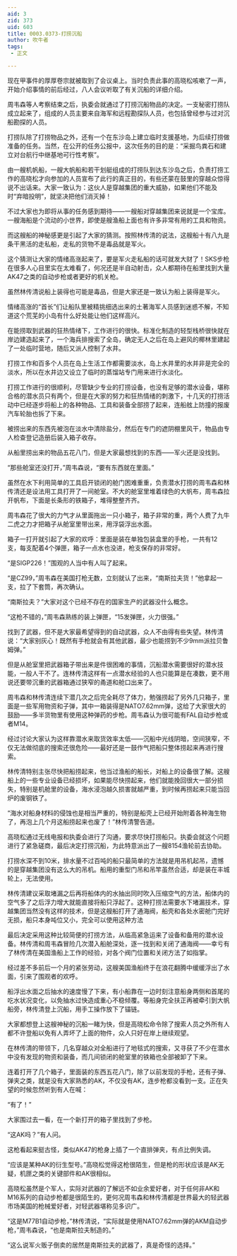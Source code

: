 ```yaml
---
aid: 3
zid: 373
uid: 603
title: 0003.0373-打捞沉船
author: 吹牛者
tags: 
 - 正文

---
```




  现在甲事件的厚厚卷宗就被取到了会议桌上。当时负责此事的高晓松咳嗽了一声，开始介绍事情的前后经过，八人会议听取了有关沉船的详细介绍。

  周韦森等人考察结束之后，执委会就通过了打捞沉船物品的决定。一支秘密打捞队成立起来了，组成的人员主要来自海军和远程勘探队人员，也包括曾经参与过对沉船勘探的人员。

  打捞队除了打捞物品之外，还有一个在东沙岛上建立临时支援基地，为后续打捞做准备的任务。当然，在公开的任务公报中，这次任务的目的是：“采掘鸟粪石和建立对台航行中继基地可行性考察”。

  由一艘机帆船，一艘大帆船和若干划艇组成的打捞队到达东沙岛之后，负责打捞工作的高晓松才向参加的人员宣布了此行的真正目的，有些还蒙在鼓里的穿越众惊得说不出话来。大家一致认为：这伙人是穿越集团的重大威胁，如果他们不能及时“弃暗投明”，就坚决把他们消灭掉！

  不过大家也为即将从事的任务感到期待——一艘船对穿越集团来说就是一个宝库。一艘海船是个流动的小世界，即使是艘渔船上面也有许多非常有用的工具和物资。

  而这艘船的神秘感更是引起了大家的猜测。按照林传清的说法，这艘船十有八九是条干黑活的走私船，走私的货物不是毒品就是军火。

  这个猜测让大家的情绪高涨起来了，要是军火走私船的话可就发大财了！SKS步枪在很多人心目里实在太难看了，何况还是半自动射击，众人都期待在船里找到大量AK47之类的自动步枪或者更好的机关枪。

  虽然林传清说船上装得也可能是毒品，但是大家还是一致认为船上装得是军火。

  情绪高涨的“首长”们让船队里被精挑细选出来的土著海军人员感到迷惑不解，不知道这个荒芜的小岛有什么好处能让他们这样高兴。

  在能捞取到武器的狂热情绪下，工作进行的很快。标准化制造的轻型栈桥很快就在岸边建造起来了，一个海兵排搜索了全岛，确定无人之后在岛上避风的椰林里建起了一处临时营地，随后又派人控制了水井。

  打捞工作和百多个人员在岛上生活工作都需要淡水，岛上水井里的水并非是完全的淡水，所以在水井边又设立了临时的蒸馏站专门用来进行水淡化。

  打捞工作进行的很顺利，尽管缺少专业的打捞设备，也没有足够的潜水设备，堪称合格的潜水员只有两个，但是在大家的努力和狂热情绪的刺激下，十几天的打捞活动中已经逐步将船上的各种物品、工具和装备全部捞了起来，连船舷上防撞的报废汽车轮胎也拆了下来。

  被捞出来的东西先被泡在淡水中清除盐分，然后在专门的遮阴棚里风干，物品由专人检查登记造册后装入箱子收存。

  从船里捞出来的物品五花八门，但是大家最想找到的东西——军火还是没找到。

  “那些舱室还没打开，”周韦森说，“要有东西就在里面。”

  虽然在水下利用简单的工具启开锁闭的舱门困难重重，负责潜水打捞的周韦森和林传清还是设法用工具打开了一间舱室。不大的舱室里堆着绿色的大帆布，周韦森拉开帆布，下面是长条形的铁箱子，堆得整整齐齐。

  周韦森花了很大的力气才从里面拖出一只小箱子，箱子非常的重，两个人费了九牛二虎之力才把箱子从舱室里带出来，用浮袋浮出水面。

  箱子一打开就引起了大家的欢呼：里面是装在单独包装盒里的手枪，一共有12支，每支配着4个弹匣，箱子一点水也没进，枪支保存的非常好。

  “是SIGP226！”围观的人当中有人叫了起来。

  “是CZ99，”周韦森在美国打枪无数，立刻就认了出来，“南斯拉夫货！”他拿起一支，拉了下套筒，再次确认。

  “南斯拉夫？”大家对这个已经不存在的国家生产的武器没什么概念。

  “这枪不错的，”周韦森熟练的装上弹匣，“15发弹匣，火力很强。”

  找到了武器，但不是大家最希望得到的自动武器，众人不由得有些失望。林传清说：“大家别灰心！既然有手枪就会有其他武器，最少也能捞到不少9mm派拉贝鲁姆弹。”

  但是从舱室里把武器箱子带出来是件很困难的事情，沉船潜水需要很好的潜水技能，一般人干不了。连林传清这样有一点潜水经验的人也只能算是在凑数，更不用说还要带沉重的武器箱通过狭窄的甬道和舱口出来了。

  周韦森和林传清连续下潜几次之后完全耗尽了体力，勉强捞起了另外几只箱子，里面是一些军用物资和子弹，其中一箱装得是NATO7.62mm弹，这给了大家很大的鼓励——多半货物里有使用这种弹药的步枪。周韦森认为很可能有FAL自动步枪或者M14。

  经过讨论大家认为这样靠潜水来取货效率太低——沉船中光线阴暗，空间狭窄，不仅无法做彻底的搜索还很危险——最好还是一鼓作气把船只整体捞起来再进行搜索。

  林传清特别主张尽快把船捞起来，他当过渔船的船长，对船上的设备很了解。这艘船上的一些专业设备已经损坏，如果能尽快捞起来，他们就能挽回很大一部分损失，特别是机舱里的设备，海水浸泡越久损害就越严重，到时候再捞起来只能当回炉的废钢铁了。

  “海水对船身材料的侵蚀也是相当严重的，特别是船壳上已经开始附着各种海生物了，再泡上几个月这船捞起来也废了！”林传清警告道。

  高晓松通过无线电报和执委会进行了沟通，要求尽快打捞船只。执委会就这个问题进行了紧急磋商，最后决定打捞沉船，为此特意派出了一艘8154渔轮前去协助。

  打捞水深不到10米，排水量不过百吨的船只最简单的方法就是用吊机起吊，遗憾的是穿越集团没有这么大的吊机。船用的重型门吊和吊竿虽然合适，却是装在丰城轮上，无法使用。

  林传清建议采取堵漏之后再将船体内的水抽出同时吹入压缩空气的方法，船体内的空气多了之后浮力增大就能直接将船只浮起了。这种打捞法需要水下堵漏技术，穿越集团当然没有这样的技术，但是这艘船打开了通海阀，船壳和各处水密舱门完好无损，船只本身吨位又小，完全可以使用这种方法

  最后决定采用这种比较简便的打捞方法，从临高紧急运来了设备和备用的潜水设备。林传清和周韦森冒险几次潜入船舱深处，逐一找到和关闭了通海阀——幸亏有了林传清在美国渔船上工作的经验，对各个阀门位置和关闭方法了如指掌。

  经过差不多前后一个月的紧张劳动，这艘美国渔船终于在浪花翻腾中缓缓浮出了水面，引来了围观者的欢呼。

  船浮出水面之后抽水的速度慢了下来，有小船靠在一边时刻注意船身两侧和首尾的吃水状况变化，以免抽水过快造成重心不稳倾覆。等船身完全扶正再被牵引到大帆船旁，林传清登上沉船，用手工操作放下了锚链。

  大家都想登上这艘神秘的沉船一睹为快，但是高晓松命令除了搜索人员之外所有人都不许登船以免有人弄坏了上面的物件，众人只好在岸上继续观望。

  在林传清的带领下，几名穿越众对全船进行了地毯式的搜索，又寻获了不少在潜水中没有发现的物资和装备，而几间锁闭的舱室里的铁箱也全部被卸了下来。

  连着打开了几个箱子，里面装的东西五花八门，除了以前发现的手枪，还有子弹、弹夹之类，就是没有大家熟悉的AK，不仅没有AK，连步枪都没看到一支。正在失望的时候忽然听到有人在喊：

  “有了！”

  大家围过去一看，在一个新打开的箱子里找到了步枪。

  “这AK吗？”有人问。

  这枪看起来挺古怪，类似AK47的枪身上插了一个直排弹夹，有点比例失调。

  “应该是某种AK的衍生型号。”高晓松觉得这枪很陌生，但是枪的形状应该是AK无疑，机匣之类的关键部件和AK很相似。

  高晓松虽然是个军人，实际对武器的了解远不如业余爱好者，对于任何非AK和M16系列的自动步枪都是很陌生的，更何况周韦森和林传清都是世界最大的轻武器市场美国的枪械爱好者，对轻武器堪称见多识广。

  “这是M77B1自动步枪，”林传清说，“实际就是使用NATO7.62mm弹的AKM自动步枪，”周韦森说，“也是南斯拉夫制造的。”

  “这么说军火贩子倒卖的居然是南斯拉夫的武器了，真是奇怪的选择。”


